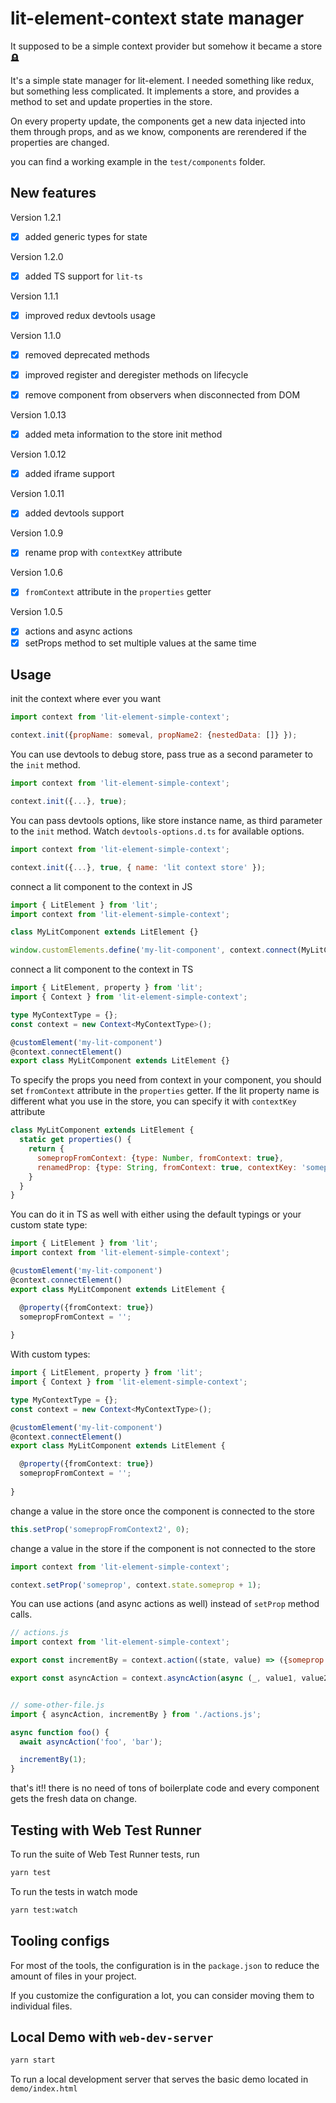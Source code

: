 # lit-element-context state manager

It supposed to be a simple context provider but somehow it became a store 🪦

It's a simple state manager for lit-element. I needed something like redux, but something less complicated. It implements a store, and provides a method to set and update properties in the store.

On every property update, the components get a new data injected into them through props, and as we know, components are rerendered if the properties are changed.

you can find a working example in the `test/components` folder.


## New features

Version 1.2.1
- [x] added generic types for state

Version 1.2.0
- [x] added TS support for `lit-ts`

Version 1.1.1
- [x] improved redux devtools usage

Version 1.1.0
- [x] removed deprecated methods
- [x] improved register and deregister methods on lifecycle 

- [x] remove component from observers when disconnected from DOM

Version 1.0.13
- [x] added meta information to the store init method

Version 1.0.12
- [x] added iframe support

Version 1.0.11
- [x] added devtools support

Version 1.0.9
- [x] rename prop with `contextKey` attribute

Version 1.0.6
- [x] `fromContext` attribute in the `properties` getter

Version 1.0.5
- [x] actions and async actions
- [x] setProps method to set multiple values at the same time

## Usage

init the context where ever you want

```javascript
import context from 'lit-element-simple-context';

context.init({propName: someval, propName2: {nestedData: []} });
```

You can use devtools to debug store, pass true as a second parameter to the `init` method.

```javascript
import context from 'lit-element-simple-context';

context.init({...}, true);
```

You can pass devtools options, like store instance name, as third parameter to the `init` method. Watch `devtools-options.d.ts` for available options.

```javascript
import context from 'lit-element-simple-context';

context.init({...}, true, { name: 'lit context store' });
```

connect a lit component to the context in JS
```javascript
import { LitElement } from 'lit';
import context from 'lit-element-simple-context';

class MyLitComponent extends LitElement {}

window.customElements.define('my-lit-component', context.connect(MyLitComponent));
```

connect a lit component to the context in TS
```typescript
import { LitElement, property } from 'lit';
import { Context } from 'lit-element-simple-context';

type MyContextType = {};
const context = new Context<MyContextType>();

@customElement('my-lit-component')
@context.connectElement()
export class MyLitComponent extends LitElement {}
```

To specify the props you need from context in your component, you should set `fromContext` attribute in the `properties` getter. 
If the lit property name is different what you use in the store, you can specify it with `contextKey` attribute

```javascript
class MyLitComponent extends LitElement {
  static get properties() {
    return {
      somepropFromContext: {type: Number, fromContext: true},
      renamedProp: {type: String, fromContext: true, contextKey: 'somepropInTheStore'}
    }
  }
}
```

You can do it in TS as well with either using the default typings or your custom state type:
```typescript
import { LitElement } from 'lit';
import context from 'lit-element-simple-context';

@customElement('my-lit-component')
@context.connectElement()
export class MyLitComponent extends LitElement {

  @property({fromContext: true})
  somepropFromContext = '';
  
}
```

With custom types: 

```typescript
import { LitElement, property } from 'lit';
import { Context } from 'lit-element-simple-context';

type MyContextType = {};
const context = new Context<MyContextType>();

@customElement('my-lit-component')
@context.connectElement()
export class MyLitComponent extends LitElement {

  @property({fromContext: true})
  somepropFromContext = '';
  
}
```

change a value in the store once the component is connected to the store
```javascript
this.setProp('somepropFromContext2', 0);
```

change a value in the store if the component is not connected to the store
```javascript
import context from 'lit-element-simple-context';

context.setProp('someprop', context.state.someprop + 1);
```

You can use actions (and async actions as well) instead of `setProp` method calls.

```javascript 
// actions.js
import context from 'lit-element-simple-context';

export const incrementBy = context.action((state, value) => ({someprop: state.someprop + value}));

export const asyncAction = context.asyncAction(async (_, value1, value2) => ({ value1, value2}));


// some-other-file.js
import { asyncAction, incrementBy } from './actions.js';

async function foo() {
  await asyncAction('foo', 'bar');

  incrementBy(1);
}
```

that's it!! there is no need of tons of boilerplate code and every component gets the fresh data on change.

## Testing with Web Test Runner
To run the suite of Web Test Runner tests, run
```bash
yarn test
```

To run the tests in watch mode 

```bash
yarn test:watch
```

## Tooling configs

For most of the tools, the configuration is in the `package.json` to reduce the amount of files in your project.

If you customize the configuration a lot, you can consider moving them to individual files.

## Local Demo with `web-dev-server`
```bash
yarn start
```
To run a local development server that serves the basic demo located in `demo/index.html`
